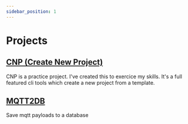 ```yaml
---
sidebar_position: 1
---
```


# Projects

## [CNP (Create New Project)](/docs/cnp/why)

CNP is a practice project. I've created this to exercice my skills. It's a full featured cli tools which create a new project from a template. 


## [MQTT2DB](/docs/mqtt2db/mqtt2db)

Save mqtt payloads to a database
